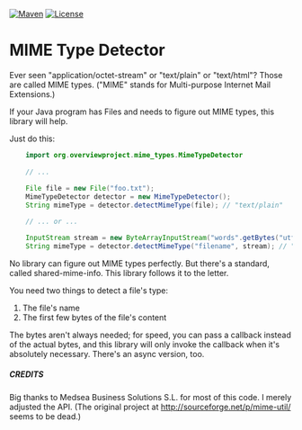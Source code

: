 [![Maven](https://img.shields.io/maven-central/v/org.overviewproject/mime-types.svg)](https://repo1.maven.org/maven2/org/overviewproject/mime-types/)
[![License](http://img.shields.io/:license-apache-yellow.svg)](http://www.apache.org/licenses/LICENSE-2.0.html)

MIME Type Detector
==========================

Ever seen "application/octet-stream" or "text/plain" or "text/html"? Those are
called MIME types. ("MIME" stands for Multi-purpose Internet Mail Extensions.)

If your Java program has Files and needs to figure out MIME types, this
library will help.

Just do this:

```java
    import org.overviewproject.mime_types.MimeTypeDetector
    
    // ...
    
    File file = new File("foo.txt");
    MimeTypeDetector detector = new MimeTypeDetector();
    String mimeType = detector.detectMimeType(file); // "text/plain"

    // ... or ...

    InputStream stream = new ByteArrayInputStream("words".getBytes("utf-8"))
    String mimeType = detector.detectMimeType("filename", stream); // "text/plain"
```

No library can figure out MIME types perfectly. But there's a standard, called
shared-mime-info. This library follows it to the letter.

You need two things to detect a file's type:

1. The file's name
2. The first few bytes of the file's content

The bytes aren't always needed; for speed, you can pass a callback instead of
the actual bytes, and this library will only invoke the callback when it's
absolutely necessary. There's an async version, too.

##### CREDITS

Big thanks to Medsea Business Solutions S.L. for most of this code. I merely
adjusted the API. (The original project at http://sourceforge.net/p/mime-util/
seems to be dead.)
